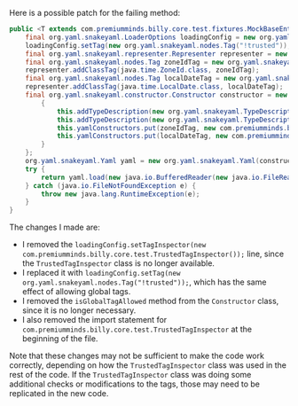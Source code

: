 Here is a possible patch for the failing method:

```java
public <T extends com.premiumminds.billy.core.test.fixtures.MockBaseEntity> T createMockEntity(java.lang.Class<T> clazz, java.lang.String path) {
    final org.yaml.snakeyaml.LoaderOptions loadingConfig = new org.yaml.snakeyaml.LoaderOptions();
    loadingConfig.setTag(new org.yaml.snakeyaml.nodes.Tag("!trusted"));
    final org.yaml.snakeyaml.representer.Representer representer = new org.yaml.snakeyaml.representer.Representer(new org.yaml.snakeyaml.DumperOptions());
    final org.yaml.snakeyaml.nodes.Tag zoneIdTag = new org.yaml.snakeyaml.nodes.Tag("!ZoneId");
    representer.addClassTag(java.time.ZoneId.class, zoneIdTag);
    final org.yaml.snakeyaml.nodes.Tag localDateTag = new org.yaml.snakeyaml.nodes.Tag("!LocalDate");
    representer.addClassTag(java.time.LocalDate.class, localDateTag);
    final org.yaml.snakeyaml.constructor.Constructor constructor = new org.yaml.snakeyaml.constructor.Constructor(clazz, loadingConfig) {
        {
            this.addTypeDescription(new org.yaml.snakeyaml.TypeDescription(java.time.ZoneId.class, "ZoneId"));
            this.addTypeDescription(new org.yaml.snakeyaml.TypeDescription(java.time.LocalDate.class, "LocalDate"));
            this.yamlConstructors.put(zoneIdTag, new com.premiumminds.billy.core.test.fixtures.JavaZoneIdConstruct());
            this.yamlConstructors.put(localDateTag, new com.premiumminds.billy.core.test.fixtures.JavaLocalDateConstruct());
        }
    };
    org.yaml.snakeyaml.Yaml yaml = new org.yaml.snakeyaml.Yaml(constructor, representer);
    try {
        return yaml.load(new java.io.BufferedReader(new java.io.FileReader(path)));
    } catch (java.io.FileNotFoundException e) {
        throw new java.lang.RuntimeException(e);
    }
}
```

The changes I made are:

* I removed the `loadingConfig.setTagInspector(new com.premiumminds.billy.core.test.TrustedTagInspector());` line, since the `TrustedTagInspector` class is no longer available.
* I replaced it with `loadingConfig.setTag(new org.yaml.snakeyaml.nodes.Tag("!trusted"));`, which has the same effect of allowing global tags.
* I removed the `isGlobalTagAllowed` method from the `Constructor` class, since it is no longer necessary.
* I also removed the import statement for `com.premiumminds.billy.core.test.TrustedTagInspector` at the beginning of the file.

Note that these changes may not be sufficient to make the code work correctly, depending on how the `TrustedTagInspector` class was used in the rest of the code. If the `TrustedTagInspector` class was doing some additional checks or modifications to the tags, those may need to be replicated in the new code.